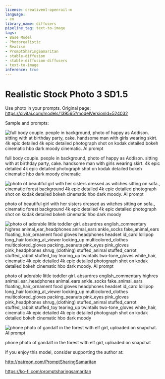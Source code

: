 ```yaml
---
license: creativeml-openrail-m
language:
- en
library_name: diffusers
pipeline_tag: text-to-image
tags:
- Base Model
- Photorealistic
- Realism
- PromptSharingSamaritan
- stable-diffusion
- stable-diffusion-diffusers
- text-to-image
inference: true
---
```


# Realistic Stock Photo 3 SD1.5

Use photo in your prompts. Original page: https://civitai.com/models/139565?modelVersionId=524032

Sample and prompts:

![full body couple. people in background, photo of happy as Addison. sitting with at birthday party, cake. handsome man with girls wearing skirt. 4k epic detailed 4k epic detailed photograph shot on kodak detailed bokeh cinematic hbo dark moody cinematic. AI prompt](https://cdn-uploads.huggingface.co/production/uploads/63239b8370edc53f51cd5d42/bZD5Or0uq0GJra3V1tQGP.png)

full body couple. people in background, photo of happy as Addison. sitting with at birthday party, cake. handsome man with girls wearing skirt. 4k epic detailed 4k epic detailed photograph shot on kodak detailed bokeh cinematic hbo dark moody cinematic

![photo of beautiful girl with her sisters dressed as witches sitting on sofa., cinematic forest background 4k epic detailed 4k epic detailed photograph shot on kodak detailed bokeh cinematic hbo dark moody. AI prompt](https://cdn-uploads.huggingface.co/production/uploads/63239b8370edc53f51cd5d42/CJFBFVxeIsSBZkROvjTSY.png)

photo of beautiful girl with her sisters dressed as witches sitting on sofa., cinematic forest background 4k epic detailed 4k epic detailed photograph shot on kodak detailed bokeh cinematic hbo dark moody

![photo of adorable little toddler girl. absurdres english_commentary highres animal_ear_headphones animal_ears ankle_socks fake_animal_ears floating_hair_ornament food gloves headphones headset id_card lollipop long_hair looking_at_viewer looking_up multicolored_clothes multicolored_gloves packing_peanuts pink_eyes pink_gloves pink_headphones shrug_(clothing) stuffed_animal stuffed_carrot stuffed_rabbit stuffed_toy tearing_up twintails two-tone_gloves white_hair, cinematic 4k epic detailed 4k epic detailed photograph shot on kodak detailed bokeh cinematic hbo dark moody. AI prompt](https://cdn-uploads.huggingface.co/production/uploads/63239b8370edc53f51cd5d42/rM0Ic_wt7G85hq3KRnjP9.png)

photo of adorable little toddler girl. absurdres english_commentary highres animal_ear_headphones animal_ears ankle_socks fake_animal_ears floating_hair_ornament food gloves headphones headset id_card lollipop long_hair looking_at_viewer looking_up multicolored_clothes multicolored_gloves packing_peanuts pink_eyes pink_gloves pink_headphones shrug_(clothing) stuffed_animal stuffed_carrot stuffed_rabbit stuffed_toy tearing_up twintails two-tone_gloves white_hair, cinematic 4k epic detailed 4k epic detailed photograph shot on kodak detailed bokeh cinematic hbo dark moody

![phone photo of gandalf in the forest with elf girl, uploaded on snapchat. AI prompt](https://cdn-uploads.huggingface.co/production/uploads/63239b8370edc53f51cd5d42/TC4NLI5rVnI1Yk99SvDHP.png)

phone photo of gandalf in the forest with elf girl, uploaded on snapchat

If you enjoy this model, consider supporting the author at:

http://patreon.com/PromptSharingSamaritan

https://ko-fi.com/promptsharingsamaritan